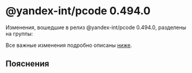 # @yandex-int/pcode 0.494.0

<!-- ЧЕЛОВЕЧЕСКОЕ ВСТУПЛЕНИЕ -->

Изменения, вошедшие в релиз @yandex-int/pcode 0.494.0, разделены на группы:

Все важные изменения подробно описаны [ниже](#Пояснения).

## Пояснения

